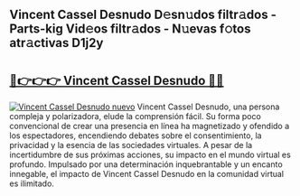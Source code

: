 ## Vincent Cassel Desnudo D𝚎sn𝚞dos filtr𝚊dos - Parts-kig Vid𝚎os filtr𝚊dos - N𝚞evas f𝚘tos atr𝚊ctivas D1j2y

# <h2><a href="http://mbbyuhc.tromn.icu/?c=Vincent+Cassel+Desnudo">🔗👉👉👉 Vincent Cassel Desnudo 🔗🔗</a></h2>

[![Vincent Cassel Desnudo nuevo](https://i.imgur.com/pEAQMta.gif)](http://mbbyuhc.tromn.icu/?c=Vincent+Cassel+Desnudo)
Vincent Cassel Desnudo, una persona compleja y polarizadora, elude la comprensión fácil. Su forma poco convencional de crear una presencia en línea ha magnetizado y ofendido a los espectadores, encendiendo debates sobre el consentimiento, la privacidad y la esencia de las sociedades virtuales. A pesar de la incertidumbre de sus próximas acciones, su impacto en el mundo virtual es profundo. Impulsado por una determinación inquebrantable y un encanto innegable, el impacto de Vincent Cassel Desnudo en la comunidad virtual es ilimitado.
